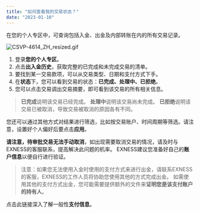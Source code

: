 ```yaml
---
title: "如何查看我的交易状态？"
date: "2023-01-10"
---
```


在您的个人专区中，可查询包括入金、出金及内部转账在内的所有交易记录。

![CSVP-4614_ZH_resized.gif](https://testingcf.jsdelivr.net/gh/jarlin8/OSS@main/exhelp/CSVP-4614_ZH_resized.gif)

1. 登录**您的个人专区**。
2. 点击**出入金历史**，获取完整的已完成和未完成交易的清单。
3. 要找到某一交易款项，可以从交易类型、日期和支付方式下手。
4. 在**状态**下，您可以看到交易的状态：**已完成、处理中、已拒绝**。
5. 您可以点击交易调出交易摘要，即可看到该交易的所有相关信息。

> **已完成**说明该交易已经完成。
> **处理中**说明该交易尚未完成。
> **已拒绝**说明该交易已被取消，导致交易被取消的原因各有不同。

您还可以通过其他方式对结果进行筛选，比如按交易账户、时间周期等筛选。请注意，设置好个人偏好后要点击**应用**。

**请注意，待审批交易无法手动取消**，如出现需要取消交易的情况，请及时与EXNESS的客服联系，提高解决此问题的机率。 EXNESS建议您准备好自己的**账户信息**以便自行进行验证。

> 注意：如果您无法使用入金时使用的支付方式来进行出金，请联系EXNESS的客服，EXNESS的工作人员将协助您使用其他的方式完成出金。 如需使用其他的支付方式出金，您可能需要提供额外的文件来**证明您是该支付账户的持有人**。

点击此链接深入了解一般性**支付信息**。
